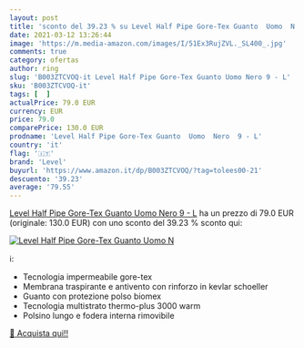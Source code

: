 ```yaml
---
layout: post
title: 'sconto del 39.23 % su Level Half Pipe Gore-Tex Guanto  Uomo  N  '
date: 2021-03-12 13:26:44
image: 'https://m.media-amazon.com/images/I/51Ex3RujZVL._SL400_.jpg'
comments: true
category: ofertas
author: ring
slug: 'B003ZTCVOQ-it Level Half Pipe Gore-Tex Guanto Uomo Nero 9 - L'
sku: 'B003ZTCVOQ-it'
tags: [  ]
actualPrice: 79.0 EUR
currency: EUR
price: 79.0
comparePrice: 130.0 EUR
prodname: 'Level Half Pipe Gore-Tex Guanto  Uomo  Nero  9 - L'
country: 'it'
flag: '🇮🇹'
brand: 'Level'
buyurl: 'https://www.amazon.it/dp/B003ZTCVOQ/?tag=tolees00-21'
descuento: '39.23'
average: '79.55'
---
```


[Level Half Pipe Gore-Tex Guanto  Uomo  Nero  9 - L](https://www.amazon.it/dp/B003ZTCVOQ/?tag=tolees00-21) ha un prezzo di 79.0 EUR (originale: 130.0 EUR) con uno sconto del 39.23 % sconto qui:

[![Level Half Pipe Gore-Tex Guanto  Uomo  N](https://m.media-amazon.com/images/I/51Ex3RujZVL._SL400_.jpg)](https://www.amazon.it/dp/B003ZTCVOQ/?tag=tolees00-21)

ℹ️:

- Tecnologia impermeabile gore-tex
- Membrana traspirante e antivento con rinforzo in kevlar schoeller
- Guanto con protezione polso biomex
- Tecnologia multistrato thermo-plus 3000 warm
- Polsino lungo e fodera interna rimovibile

[🛒 Acquista qui!!](https://www.amazon.it/dp/B003ZTCVOQ/?tag=tolees00-21)
